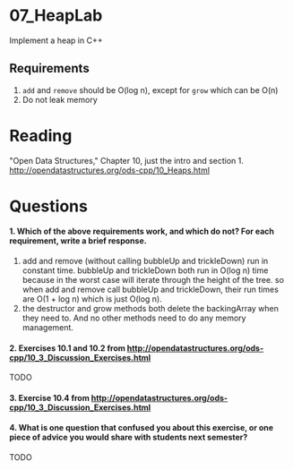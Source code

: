 07_HeapLab
==============

Implement a heap in C++

Requirements
------------

1. `add` and `remove` should be O(log n), except for `grow` which can be O(n)
2. Do not leak memory

Reading
=======
"Open Data Structures," Chapter 10, just the intro and section 1. http://opendatastructures.org/ods-cpp/10_Heaps.html

Questions
=========

#### 1. Which of the above requirements work, and which do not? For each requirement, write a brief response.

1. add and remove (without calling bubbleUp and trickleDown) run in constant time.  bubbleUp and trickleDown both run in O(log n) time because in the worst case
will iterate through the height of the tree.  so when add and remove call bubbleUp and trickleDown, their run times are O(1 + log n) which is just O(log n).
2. the destructor and grow methods both delete the backingArray when they need to.  And no other methods need to do any memory management.

#### 2. Exercises 10.1 and 10.2 from http://opendatastructures.org/ods-cpp/10_3_Discussion_Exercises.html
TODO

#### 3. Exercise 10.4 from http://opendatastructures.org/ods-cpp/10_3_Discussion_Exercises.html

#### 4. What is one question that confused you about this exercise, or one piece of advice you would share with students next semester?

TODO